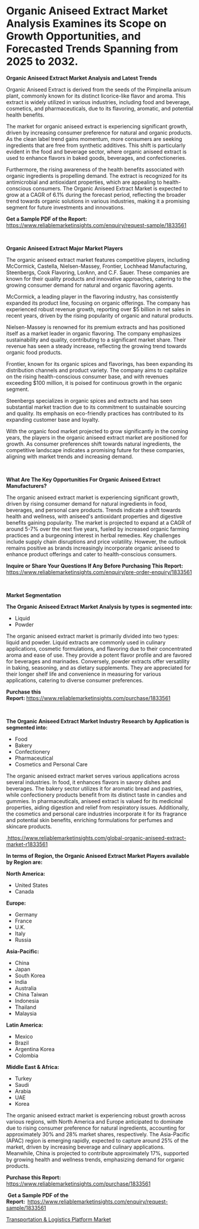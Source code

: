 <p><h1>Organic Aniseed Extract Market Analysis Examines its Scope on Growth Opportunities, and Forecasted Trends Spanning from 2025 to 2032.</h1></p><p><strong>Organic Aniseed Extract Market Analysis and Latest Trends</strong></p>
<p><p>Organic Aniseed Extract is derived from the seeds of the Pimpinella anisum plant, commonly known for its distinct licorice-like flavor and aroma. This extract is widely utilized in various industries, including food and beverage, cosmetics, and pharmaceuticals, due to its flavoring, aromatic, and potential health benefits.</p><p>The market for organic aniseed extract is experiencing significant growth, driven by increasing consumer preference for natural and organic products. As the clean label trend gains momentum, more consumers are seeking ingredients that are free from synthetic additives. This shift is particularly evident in the food and beverage sector, where organic aniseed extract is used to enhance flavors in baked goods, beverages, and confectioneries.</p><p>Furthermore, the rising awareness of the health benefits associated with organic ingredients is propelling demand. The extract is recognized for its antimicrobial and antioxidant properties, which are appealing to health-conscious consumers. The Organic Aniseed Extract Market is expected to grow at a CAGR of 6.1% during the forecast period, reflecting the broader trend towards organic solutions in various industries, making it a promising segment for future investments and innovations.</p></p>
<p><strong>Get a Sample PDF of the Report:&nbsp;</strong> <a href="https://www.reliablemarketinsights.com/enquiry/request-sample/1833561?utm_campaign=3552&utm_medium=2&utm_source=Github&utm_content=ia&utm_term=26032025&utm_id=organic-aniseed-extract">https://www.reliablemarketinsights.com/enquiry/request-sample/1833561</a></p>
<p>&nbsp;</p>
<p><strong>Organic Aniseed Extract Major Market Players</strong></p>
<p><p>The organic aniseed extract market features competitive players, including McCormick, Castella, Nielsen-Massey, Frontier, Lochhead Manufacturing, Steenbergs, Cook Flavoring, LorAnn, and C.F. Sauer. These companies are known for their quality products and innovative approaches, catering to the growing consumer demand for natural and organic flavoring agents.</p><p>McCormick, a leading player in the flavoring industry, has consistently expanded its product line, focusing on organic offerings. The company has experienced robust revenue growth, reporting over $5 billion in net sales in recent years, driven by the rising popularity of organic and natural products.</p><p>Nielsen-Massey is renowned for its premium extracts and has positioned itself as a market leader in organic flavoring. The company emphasizes sustainability and quality, contributing to a significant market share. Their revenue has seen a steady increase, reflecting the growing trend towards organic food products.</p><p>Frontier, known for its organic spices and flavorings, has been expanding its distribution channels and product variety. The company aims to capitalize on the rising health-conscious consumer base, and with revenues exceeding $100 million, it is poised for continuous growth in the organic segment.</p><p>Steenbergs specializes in organic spices and extracts and has seen substantial market traction due to its commitment to sustainable sourcing and quality. Its emphasis on eco-friendly practices has contributed to its expanding customer base and loyalty.</p><p>With the organic food market projected to grow significantly in the coming years, the players in the organic aniseed extract market are positioned for growth. As consumer preferences shift towards natural ingredients, the competitive landscape indicates a promising future for these companies, aligning with market trends and increasing demand.</p></p>
<p>&nbsp;</p>
<p><strong>What Are The Key Opportunities For Organic Aniseed Extract Manufacturers?</strong></p>
<p><p>The organic aniseed extract market is experiencing significant growth, driven by rising consumer demand for natural ingredients in food, beverages, and personal care products. Trends indicate a shift towards health and wellness, with aniseed's antioxidant properties and digestive benefits gaining popularity. The market is projected to expand at a CAGR of around 5-7% over the next five years, fueled by increased organic farming practices and a burgeoning interest in herbal remedies. Key challenges include supply chain disruptions and price volatility. However, the outlook remains positive as brands increasingly incorporate organic aniseed to enhance product offerings and cater to health-conscious consumers.</p></p>
<p><strong>Inquire or Share Your Questions If Any Before Purchasing This Report:</strong> <a href="https://www.reliablemarketinsights.com/enquiry/pre-order-enquiry/1833561?utm_campaign=3552&utm_medium=2&utm_source=Github&utm_content=ia&utm_term=26032025&utm_id=organic-aniseed-extract">https://www.reliablemarketinsights.com/enquiry/pre-order-enquiry/1833561</a></p>
<p>&nbsp;</p>
<p><strong>Market Segmentation</strong></p>
<p><strong>The Organic Aniseed Extract Market Analysis by types is segmented into:</strong></p>
<p><ul><li>Liquid</li><li>Powder</li></ul></p>
<p><p>The organic aniseed extract market is primarily divided into two types: liquid and powder. Liquid extracts are commonly used in culinary applications, cosmetic formulations, and flavoring due to their concentrated aroma and ease of use. They provide a potent flavor profile and are favored for beverages and marinades. Conversely, powder extracts offer versatility in baking, seasoning, and as dietary supplements. They are appreciated for their longer shelf life and convenience in measuring for various applications, catering to diverse consumer preferences.</p></p>
<p><strong>Purchase this Report:&nbsp;</strong><a href="https://www.reliablemarketinsights.com/purchase/1833561?utm_campaign=3552&utm_medium=2&utm_source=Github&utm_content=ia&utm_term=26032025&utm_id=organic-aniseed-extract">https://www.reliablemarketinsights.com/purchase/1833561</a></p>
<p>&nbsp;</p>
<p><strong>The Organic Aniseed Extract Market Industry Research by Application is segmented into:</strong></p>
<p><ul><li>Food</li><li>Bakery</li><li>Confectionery</li><li>Pharmaceutical</li><li>Cosmetics and Personal Care</li></ul></p>
<p><p>The organic aniseed extract market serves various applications across several industries. In food, it enhances flavors in savory dishes and beverages. The bakery sector utilizes it for aromatic bread and pastries, while confectionery products benefit from its distinct taste in candies and gummies. In pharmaceuticals, aniseed extract is valued for its medicinal properties, aiding digestion and relief from respiratory issues. Additionally, the cosmetics and personal care industries incorporate it for its fragrance and potential skin benefits, enriching formulations for perfumes and skincare products.</p></p>
<p><a href="https://www.reliablemarketinsights.com/global-organic-aniseed-extract-market-r1833561?utm_campaign=3552&utm_medium=2&utm_source=Github&utm_content=ia&utm_term=26032025&utm_id=organic-aniseed-extract">&nbsp;https://www.reliablemarketinsights.com/global-organic-aniseed-extract-market-r1833561</a></p>
<p><strong>In terms of Region, the Organic Aniseed Extract Market Players available by Region are:</strong></p>
<p>
    <p> <strong> North America: </strong>
        <ul>
            <li>United States</li>
            <li>Canada</li>
        </ul>
        </p> 
    <p> <strong> Europe: </strong>
        <ul>
            <li>Germany</li>
            <li>France</li>
            <li>U.K.</li>
            <li>Italy</li>
            <li>Russia</li>
        </ul>
        </p> 
    <p> <strong> Asia-Pacific: </strong>
        <ul>
            <li>China</li>
            <li>Japan</li>
            <li>South Korea</li>
            <li>India</li>
            <li>Australia</li>
            <li>China Taiwan</li>
            <li>Indonesia</li>
            <li>Thailand</li>
            <li>Malaysia</li>
        </ul>
        </p> 
    <p> <strong> Latin America: </strong>
        <ul>
            <li>Mexico</li>
            <li>Brazil</li>
            <li>Argentina Korea</li>
            <li>Colombia</li>
        </ul>
        </p> 
    <p> <strong> Middle East & Africa: </strong>
        <ul>
            <li>Turkey</li>
            <li>Saudi</li>
            <li>Arabia</li>
            <li>UAE</li>
            <li>Korea</li>
        </ul>
    </p>
    </p>
<p><p>The organic aniseed extract market is experiencing robust growth across various regions, with North America and Europe anticipated to dominate due to rising consumer preference for natural ingredients, accounting for approximately 30% and 28% market shares, respectively. The Asia-Pacific (APAC) region is emerging rapidly, expected to capture around 25% of the market, driven by increasing beverage and culinary applications. Meanwhile, China is projected to contribute approximately 17%, supported by growing health and wellness trends, emphasizing demand for organic products.</p></p>
<p><strong>Purchase this Report: </strong><a href="https://www.reliablemarketinsights.com/purchase/1833561?utm_campaign=3552&utm_medium=2&utm_source=Github&utm_content=ia&utm_term=26032025&utm_id=organic-aniseed-extract">https://www.reliablemarketinsights.com/purchase/1833561</a></p>
<p>&nbsp;<strong>Get a Sample PDF of the Report:&nbsp;&nbsp;</strong><a href="https://www.reliablemarketinsights.com/enquiry/request-sample/1833561?utm_campaign=3552&utm_medium=2&utm_source=Github&utm_content=ia&utm_term=26032025&utm_id=organic-aniseed-extract">https://www.reliablemarketinsights.com/enquiry/request-sample/1833561</a></p>
<p><strong></strong></p>
<p><p><a href="https://github.com/saeiddaemo/Market-Research-Report-List-1/blob/main/transportation-logistics-platform-market.md?utm_campaign=3552&utm_medium=2&utm_source=Github&utm_content=ia&utm_term=26032025&utm_id=organic-aniseed-extract">Transportation & Logistics Platform Market</a></p></p>